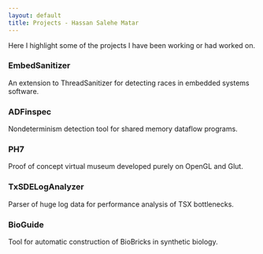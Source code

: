 ```yaml
---
layout: default
title: Projects - Hassan Salehe Matar
---
```


Here I highlight some of the projects I have been working or had worked on.


### EmbedSanitizer
An extension to ThreadSanitizer for detecting races in embedded systems software.

### ADFinspec
Nondeterminism detection tool for shared memory dataflow programs.

### PH7
Proof of concept virtual museum developed purely on OpenGL and Glut.

### TxSDELogAnalyzer
Parser of huge log data for performance analysis of TSX bottlenecks.

### BioGuide
Tool for automatic construction of BioBricks in synthetic biology.


